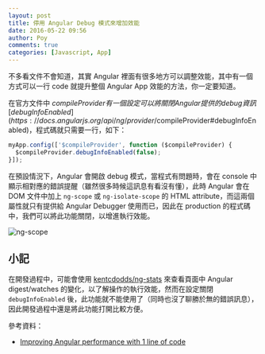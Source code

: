 ```yaml
---
layout: post
title: 停用 Angular Debug 模式來增加效能
date: 2016-05-22 09:56
author: Poy
comments: true
categories: [Javascript, App]
---
```

不多看文件不會知道，其實 Angular 裡面有很多地方可以調整效能，其中有一個方式可以一行 code 就提升整個 Angular App 效能的方法，你一定要知道。

在官方文件中 $compileProvider 有一個設定可以將關閉 Angular 提供的 debug 資訊 [debugInfoEnabled](https://docs.angularjs.org/api/ng/provider/$compileProvider#debugInfoEnabled)，程式碼就只需要一行，如下：

```javascript
myApp.config(['$compileProvider', function ($compileProvider) {
  $compileProvider.debugInfoEnabled(false);
}]);
```

在預設情況下，Angular 會開啟 debug 模式，當程式有問題時，會在 console 中顯示相對應的錯誤提醒（雖然很多時候這訊息有看沒有懂），此時 Angular 會在 DOM 文件中加上 `ng-scope` 或 `ng-isolate-scope` 的 HTML attribute，而這兩個屬性就只有提供給 Angular Debugger 使用而已，因此在 production 的程式碼中，我們可以將此功能關閉，以增進執行效能。

![ng-scope](http://i.imgur.com/8YhhkC0.png)

## 小記

在開發過程中，可能會使用 [kentcdodds/ng-stats](https://github.com/kentcdodds/ng-stats) 來查看頁面中 Angular digest/watches 的變化，以了解操作的執行效能，然而在設定關閉 `debugInfoEnabled` 後，此功能就不能使用了（同時也沒了聊勝於無的錯誤訊息），因此開發過程中還是將此功能打開比較方便。


參考資料：

* [Improving Angular performance with 1 line of code](https://medium.com/swlh/improving-angular-performance-with-1-line-of-code-a1fb814a6476#.7dpkiap7p)
